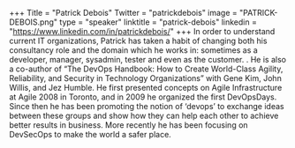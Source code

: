 +++
Title = "Patrick Debois"
Twitter = "patrickdebois"
image = "PATRICK-DEBOIS.png"
type = "speaker"
linktitle = "patrick-debois"
linkedin = "https://www.linkedin.com/in/patrickdebois/"
+++
In order to understand current IT organizations, Patrick has taken a habit of changing both his consultancy role and the domain which he works in: sometimes as a developer, manager, sysadmin, tester and even as the customer. . He is also a co-author of “The DevOps Handbook: How to Create World-Class Agility, Reliability, and Security in Technology Organizations” with Gene Kim, John Willis, and Jez Humble. He first presented concepts on Agile Infrastructure at Agile 2008 in Toronto, and in 2009 he organized the first DevOpsDays. Since then he has been promoting the notion of ‘devops’ to exchange ideas between these groups and show how they can help each other to achieve better results in business. More recently he has been focusing on DevSecOps to make the world a safer place.

